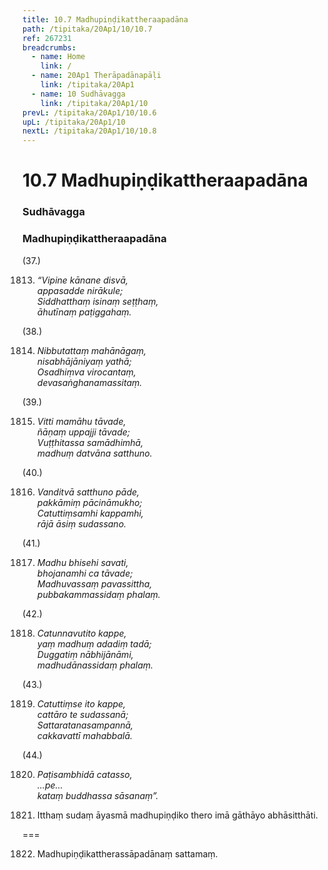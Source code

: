 ```yaml
---
title: 10.7 Madhupiṇḍikattheraapadāna
path: /tipitaka/20Ap1/10/10.7
ref: 267231
breadcrumbs:
  - name: Home
    link: /
  - name: 20Ap1 Therāpadānapāḷi
    link: /tipitaka/20Ap1
  - name: 10 Sudhāvagga
    link: /tipitaka/20Ap1/10
prevL: /tipitaka/20Ap1/10/10.6
upL: /tipitaka/20Ap1/10
nextL: /tipitaka/20Ap1/10/10.8
---
```


# 10.7 Madhupiṇḍikattheraapadāna

### Sudhāvagga

### Madhupiṇḍikattheraapadāna

(37.)

1813. _“Vipine kānane disvā,_  
_appasadde nirākule;_  
_Siddhatthaṃ isinaṃ seṭṭhaṃ,_  
_āhutīnaṃ paṭiggahaṃ._  


(38.)

1814. _Nibbutattaṃ mahānāgaṃ,_  
_nisabhājāniyaṃ yathā;_  
_Osadhiṃva virocantaṃ,_  
_devasaṅghanamassitaṃ._  


(39.)

1815. _Vitti mamāhu tāvade,_  
_ñāṇaṃ uppajji tāvade;_  
_Vuṭṭhitassa samādhimhā,_  
_madhuṃ datvāna satthuno._  


(40.)

1816. _Vanditvā satthuno pāde,_  
_pakkāmiṃ pācināmukho;_  
_Catuttiṃsamhi kappamhi,_  
_rājā āsiṃ sudassano._  


(41.)

1817. _Madhu bhisehi savati,_  
_bhojanamhi ca tāvade;_  
_Madhuvassaṃ pavassittha,_  
_pubbakammassidaṃ phalaṃ._  


(42.)

1818. _Catunnavutito kappe,_  
_yaṃ madhuṃ adadiṃ tadā;_  
_Duggatiṃ nābhijānāmi,_  
_madhudānassidaṃ phalaṃ._  


(43.)

1819. _Catuttiṃse ito kappe,_  
_cattāro te sudassanā;_  
_Sattaratanasampannā,_  
_cakkavattī mahabbalā._  


(44.)

1820. _Paṭisambhidā catasso,_  
_…pe…_  
_kataṃ buddhassa sāsanaṃ”._  


1821. Itthaṃ sudaṃ āyasmā madhupiṇḍiko thero imā gāthāyo abhāsitthāti.

===

1822. Madhupiṇḍikattherassāpadānaṃ sattamaṃ.





